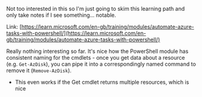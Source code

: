 Not too interested in this so I'm just going to skim this learning path and only take notes if I see
something... notable.

Link:
[https://learn.microsoft.com/en-gb/training/modules/automate-azure-tasks-with-powershell/](https://learn.microsoft.com/en-gb/training/modules/automate-azure-tasks-with-powershell/)

Really nothing interesting so far. It's nice how the PowerShell module has consistent naming for the
cmdlets - once you get data about a resource (e.g. `Get-AzDisk`), you can pipe it into a
correspondingly named command to remove it (`Remove-AzDisk`).
- This even works if the Get cmdlet returns multiple resources, which is nice
